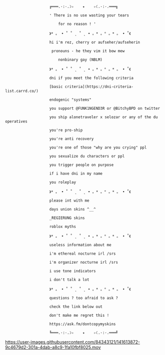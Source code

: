 						╔═══.·:·.☽✧    ✦    ✧☾.·:·.═══╗	

						❛ There is no use wasting your tears

							for no reason ! ❜

						》* 。 • ˚ ˚ ˛ ˚ ˛ • 。* 。° 。* 。 • ˚《
						
						hi i'm rez, cherry or aufseher/aufseherin
						
						 pronouns - he they vim it bow mew
							 
							nonbinary gay (NBLM)
								
						》* 。 • ˚ ˚ ˛ ˚ ˛ • 。* 。° 。* 。 • ˚《
						
						dni if you meet the following criteria
							
						[basic criteria](https://dni-criteria-list.carrd.co/)
							
						endogenic "systems"
							
						you support @FUNK1NGEND3R or @BitchyBPD on twitter
							
						you ship alonetraveler x selozar or any of the du operatives
							
						you're pro-ship 
						
						you're anti recovery
						
						you're one of those "why are you crying" ppl
						
						you sexualize du characters or ppl
						
						you trigger people on purpose
						
						if i have dni in my name
						
						you roleplay
						
						》* 。 • ˚ ˚ ˛ ˚ ˛ • 。* 。° 。* 。 • ˚《
						
						please int with me
						
						days union skins ^__^
						
						_REGIERUNG skins
					 
						roblox myths
					 
						》* 。 • ˚ ˚ ˛ ˚ ˛ • 。* 。° 。* 。 • ˚《
						
						useless information about me
						
						i'm ethereal nocturne irl /srs
						
						i'm organizer nocturne irl /srs
						
						i use tone indicators
						
						i don't talk a lot
						
						》* 。 • ˚ ˚ ˛ ˚ ˛ • 。* 。° 。* 。 • ˚《
						
						questions ? too afraid to ask ?
						
						check the link below out
						
						don't make me regret this !
						
						https://ask.fm/dontcopymyskins
						
						╚═══.·:·.☽✧    ✦    ✧☾.·:·.═══╝

						
						


https://user-images.githubusercontent.com/84343121/141613872-9c4679d2-301a-4dab-a8c9-1fa10fbf8025.mov



				
																																
